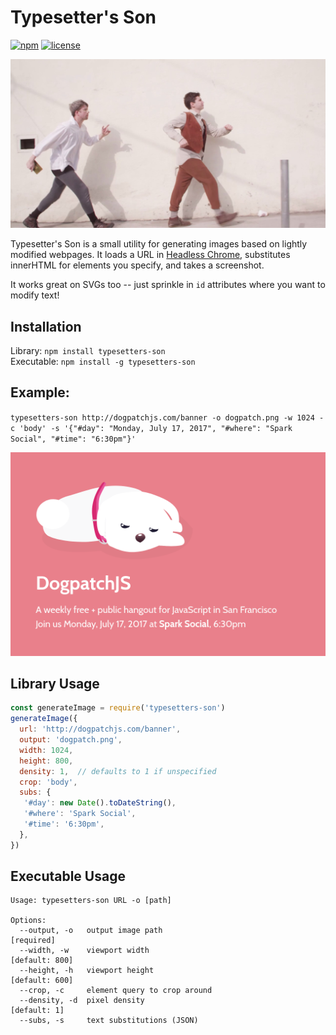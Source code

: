 # Typesetter's Son

[![npm](https://img.shields.io/npm/v/typesetters-son.svg?style=flat-square)](https://www.npmjs.com/package/typesetters-son)
[![license](https://img.shields.io/npm/l/typesetters-son.svg?style=flat-square)](https://github.com/chromakode/typesetters-son/blob/master/LICENSE)

[![Named for "Typesetter's Son" on Channel101](typesetters-son.jpg)](http://www.channel101.com/episode/1667)

Typesetter's Son is a small utility for generating images based on lightly modified webpages. It loads a URL in [Headless Chrome](https://github.com/GoogleChrome/puppeteer), substitutes innerHTML for elements you specify, and takes a screenshot.

It works great on SVGs too -- just sprinkle in `id` attributes where you want to modify text!

## Installation

Library: `npm install typesetters-son`  
Executable: `npm install -g typesetters-son`

## Example:

`typesetters-son http://dogpatchjs.com/banner -o dogpatch.png -w 1024 -c 'body' -s '{"#day": "Monday, July 17, 2017", "#where": "Spark Social", "#time": "6:30pm"}'`

![Example output](example.png)

## Library Usage

```js
const generateImage = require('typesetters-son')
generateImage({
  url: 'http://dogpatchjs.com/banner',
  output: 'dogpatch.png',
  width: 1024,
  height: 800,
  density: 1,  // defaults to 1 if unspecified
  crop: 'body',
  subs: {
   '#day': new Date().toDateString(),
   '#where': 'Spark Social',
   '#time': '6:30pm',
  },
})
```

## Executable Usage

```
Usage: typesetters-son URL -o [path]

Options:
  --output, -o   output image path                                    [required]
  --width, -w    viewport width                                   [default: 800]
  --height, -h   viewport height                                  [default: 600]
  --crop, -c     element query to crop around
  --density, -d  pixel density                                      [default: 1]
  --subs, -s     text substitutions (JSON)
```
